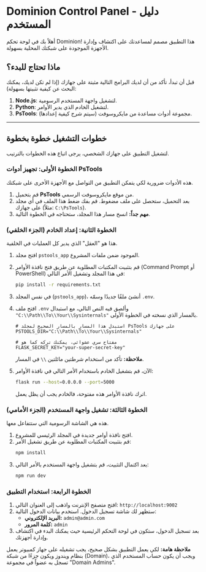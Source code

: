 # Dominion Control Panel - دليل المستخدم

أهلاً بك في لوحة تحكم Dominion! هذا التطبيق مصمم لمساعدتك على اكتشاف وإدارة الأجهزة الموجودة على شبكتك المحلية بسهولة.

## ماذا تحتاج للبدء؟

قبل أن تبدأ، تأكد من أن لديك البرامج التالية مثبتة على جهازك (إذا لم تكن لديك، يمكنك البحث عن كيفية تثبيتها بسهولة):

1.  **Node.js**: لتشغيل واجهة المستخدم الرسومية.
2.  **Python**: لتشغيل الخادم الذي يدير الأوامر.
3.  **PsTools**: مجموعة أدوات مساعدة من مايكروسوفت (سيتم شرح كيفية إعدادها).

---

## خطوات التشغيل خطوة بخطوة

لتشغيل التطبيق على جهازك الشخصي، يرجى اتباع هذه الخطوات بالترتيب.

### الخطوة الأولى: تجهيز أدوات PsTools

هذه الأدوات ضرورية لكي يتمكن التطبيق من التواصل مع الأجهزة الأخرى على شبكتك.

1.  قم بتحميل **PsTools** من موقع مايكروسوفت الرسمي.
2.  بعد التحميل، ستحصل على ملف مضغوط. قم بفك ضغط هذا الملف في أي مجلد على جهازك (مثلاً: `C:\PsTools`).
3.  **مهم جداً:** انسخ مسار هذا المجلد، ستحتاجه في الخطوة التالية.

### الخطوة الثانية: إعداد الخادم (الجزء الخلفي)

هذا هو "العقل" الذي يدير كل العمليات في الخلفية.

1.  افتح مجلد `pstools_app` الموجود ضمن ملفات المشروع.
2.  قم بتثبيت المكتبات المطلوبة عن طريق فتح نافذة الأوامر (Command Prompt أو PowerShell) في هذا المجلد وتشغيل الأمر التالي:
    ```bash
    pip install -r requirements.txt
    ```
3.  في نفس المجلد (`pstools_app`)، أنشئ ملفًا جديدًا وسمّه `.env`.
4.  افتح ملف `.env` وألصق فيه النص التالي، مع استبدال `"C:\\Path\\To\\Your\\Sysinternals"` بالمسار الذي نسخته في الخطوة الأولى.
    ```env
    # استبدل هذا المسار بالمسار الصحيح لمجلد PsTools على جهازك
    PSTOOLS_DIR="C:\\Path\\To\\Your\\Sysinternals"

    # مفتاح سري عشوائي، يمكنك تركه كما هو
    FLASK_SECRET_KEY="your-super-secret-key"
    ```
    **ملاحظة:** تأكد من استخدام شرطتين مائلتين `\\` في المسار.

5.  الآن، قم بتشغيل الخادم باستخدام الأمر التالي في نافذة الأوامر:
    ```bash
    flask run --host=0.0.0.0 --port=5000
    ```
    اترك نافذة الأوامر هذه مفتوحة، فالخادم يجب أن يظل يعمل.

### الخطوة الثالثة: تشغيل واجهة المستخدم (الجزء الأمامي)

هذه هي الشاشة الرسومية التي ستتفاعل معها.

1.  افتح نافذة أوامر جديدة في المجلد الرئيسي للمشروع.
2.  قم بتثبيت المكتبات المطلوبة عن طريق تشغيل الأمر:
    ```bash
    npm install
    ```
3.  بعد اكتمال التثبيت، قم بتشغيل واجهة المستخدم بالأمر التالي:
    ```bash
    npm run dev
    ```

### الخطوة الرابعة: استخدام التطبيق

1.  افتح متصفح الإنترنت واذهب إلى العنوان التالي: `http://localhost:9002`
2.  ستظهر لك شاشة تسجيل الدخول. استخدم بيانات الدخول التالية:
    *   **البريد الإلكتروني:** `admin@admin.com`
    *   **كلمة المرور:** `admin`
3.  بعد تسجيل الدخول، ستكون في لوحة التحكم الرئيسية حيث يمكنك البدء في اكتشاف وإدارة أجهزتك.

**ملاحظة هامة:** لكي يعمل التطبيق بشكل صحيح، يجب تشغيله على جهاز كمبيوتر يعمل بنظام ويندوز ويكون جزءًا من شبكة (Domain)، ويجب أن يكون حساب المستخدم الذي تسجل به عضواً في مجموعة "Domain Admins".
